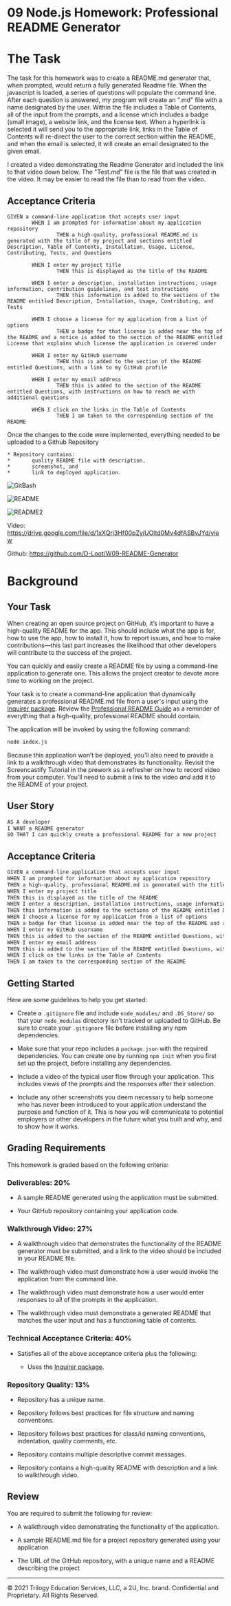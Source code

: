 # 09 Node.js Homework: Professional README Generator

# The Task

The task for this homework was to create a README.md generator that, when prompted, would return a fully generated Readme file. When the javascript is loaded, a series of questions will populate the command line. After each question is answered, my program will create an ".md" file with a name designated by the user. Within the file includes a Table of Contents, all of the input from the prompts, and a license which includes a badge (small image), a website link, and the license text. When a hyperlink is selected it will send you to the appropriate link, links in the Table of Contents will re-direct the user to the correct section within the README, and when the email is selected, it will create an email designated to the given email.

I created a video demonstrating the Readme Generator and included the link to that video down below. The "Test.md" file is the file that was created in the video. It may be easier to read the file than to read from the video.

## Acceptance Criteria

```
GIVEN a command-line application that accepts user input
		WHEN I am prompted for information about my application repository
				THEN a high-quality, professional README.md is generated with the title of my project and sections entitled Description, Table of Contents, Installation, Usage, License, Contributing, Tests, and Questions

		WHEN I enter my project title
				THEN this is displayed as the title of the README

		WHEN I enter a description, installation instructions, usage information, contribution guidelines, and test instructions
				THEN this information is added to the sections of the README entitled Description, Installation, Usage, Contributing, and Tests

		WHEN I choose a license for my application from a list of options
				THEN a badge for that license is added near the top of the README and a notice is added to the section of the README entitled License that explains which license the application is covered under

		WHEN I enter my GitHub username
				THEN this is added to the section of the README entitled Questions, with a link to my GitHub profile

		WHEN I enter my email address
				THEN this is added to the section of the README entitled Questions, with instructions on how to reach me with additional questions

		WHEN I click on the links in the Table of Contents
				THEN I am taken to the corresponding section of the README
```

Once the changes to the code were implemented, everything needed to be uploaded to a Github Repository

    * Repository contains:
    *       quality README file with description,
    *       screenshot, and
    *       link to deployed application.

![GitBash](./assets/GitBash.PNG)

![README](./assets/README.PNG)

![README2](./assets/README2.PNG)

Video: https://drive.google.com/file/d/1xXQrj3Hf00pZyiUOltd0Mv4dfASBvJYd/view

Github: https://github.com/D-Loot/W09-README-Generator

# Background

## Your Task

When creating an open source project on GitHub, it’s important to have a high-quality README for the app. This should include what the app is for, how to use the app, how to install it, how to report issues, and how to make contributions&mdash;this last part increases the likelihood that other developers will contribute to the success of the project.

You can quickly and easily create a README file by using a command-line application to generate one. This allows the project creator to devote more time to working on the project.

Your task is to create a command-line application that dynamically generates a professional README.md file from a user's input using the [Inquirer package](https://www.npmjs.com/package/inquirer). Review the [Professional README Guide](https://coding-boot-camp.github.io/full-stack/github/professional-readme-guide) as a reminder of everything that a high-quality, professional README should contain.

The application will be invoked by using the following command:

```bash
node index.js
```

Because this application won’t be deployed, you’ll also need to provide a link to a walkthrough video that demonstrates its functionality. Revisit the Screencastify Tutorial in the prework as a refresher on how to record video from your computer. You’ll need to submit a link to the video _and_ add it to the README of your project.


## User Story

```md
AS A developer
I WANT a README generator
SO THAT I can quickly create a professional README for a new project
```

## Acceptance Criteria

```md
GIVEN a command-line application that accepts user input
WHEN I am prompted for information about my application repository
THEN a high-quality, professional README.md is generated with the title of my project and sections entitled Description, Table of Contents, Installation, Usage, License, Contributing, Tests, and Questions
WHEN I enter my project title
THEN this is displayed as the title of the README
WHEN I enter a description, installation instructions, usage information, contribution guidelines, and test instructions
THEN this information is added to the sections of the README entitled Description, Installation, Usage, Contributing, and Tests
WHEN I choose a license for my application from a list of options
THEN a badge for that license is added near the top of the README and a notice is added to the section of the README entitled License that explains which license the application is covered under
WHEN I enter my GitHub username
THEN this is added to the section of the README entitled Questions, with a link to my GitHub profile
WHEN I enter my email address
THEN this is added to the section of the README entitled Questions, with instructions on how to reach me with additional questions
WHEN I click on the links in the Table of Contents
THEN I am taken to the corresponding section of the README
```

## Getting Started

Here are some guidelines to help you get started:

* Create a `.gitignore` file and include `node_modules/` and `.DS_Store/` so that your `node_modules` directory isn't tracked or uploaded to GitHub. Be sure to create your `.gitignore` file before installing any npm dependencies.

* Make sure that your repo includes a `package.json` with the required dependencies. You can create one by running `npm init` when you first set up the project, before installing any dependencies.

* Include a video of the typical user flow through your application. This includes views of the prompts and the responses after their selection.

* Include any other screenshots you deem necessary to help someone who has never been introduced to your application understand the purpose and function of it. This is how you will communicate to potential employers or other developers in the future what you built and why, and to show how it works.

## Grading Requirements

This homework is graded based on the following criteria:

### Deliverables: 20%

* A sample README generated using the application must be submitted.

* Your GitHub repository containing your application code.

### Walkthrough Video: 27%

* A walkthrough video that demonstrates the functionality of the README generator must be submitted, and a link to the video should be included in your README file.

* The walkthrough video must demonstrate how a user would invoke the application from the command line.

* The walkthrough video must demonstrate how a user would enter responses to all of the prompts in the application.

* The walkthrough video must demonstrate a generated README that matches the user input and has a functioning table of contents.

### Technical Acceptance Criteria: 40%

* Satisfies all of the above acceptance criteria plus the following:

	* Uses the [Inquirer package](https://www.npmjs.com/package/inquirer).

### Repository Quality: 13%

* Repository has a unique name.

* Repository follows best practices for file structure and naming conventions.

* Repository follows best practices for class/id naming conventions, indentation, quality comments, etc.

* Repository contains multiple descriptive commit messages.

* Repository contains a high-quality README with description and a link to walkthrough video.


## Review

You are required to submit the following for review:

* A walkthrough video demonstrating the functionality of the application.

* A sample README.md file for a project repository generated using your application

* The URL of the GitHub repository, with a unique name and a README describing the project

---

© 2021 Trilogy Education Services, LLC, a 2U, Inc. brand. Confidential and Proprietary. All Rights Reserved.
